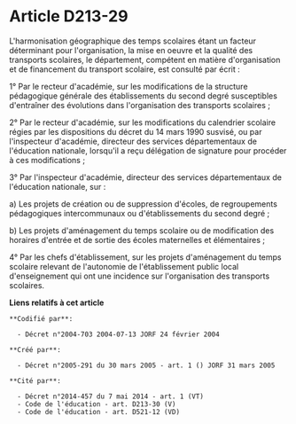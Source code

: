 # Article D213-29

L'harmonisation géographique des temps scolaires étant un facteur déterminant pour l'organisation, la mise en oeuvre et la
qualité des transports scolaires, le département, compétent en matière d'organisation et de financement du transport
scolaire, est consulté par écrit :

1° Par le recteur d'académie, sur les modifications de la structure pédagogique générale des établissements du second degré
susceptibles d'entraîner des évolutions dans l'organisation des transports scolaires ;

2° Par le recteur d'académie, sur les modifications du calendrier scolaire régies par les dispositions du décret du 14 mars
1990 susvisé, ou par l'inspecteur d'académie, directeur des services départementaux de l'éducation nationale, lorsqu'il a
reçu délégation de signature pour procéder à ces modifications ;

3° Par l'inspecteur d'académie, directeur des services départementaux de l'éducation nationale, sur :

a) Les projets de création ou de suppression d'écoles, de regroupements pédagogiques intercommunaux ou d'établissements du
second degré ;

b) Les projets d'aménagement du temps scolaire ou de modification des horaires d'entrée et de sortie des écoles maternelles
et élémentaires ;

4° Par les chefs d'établissement, sur les projets d'aménagement du temps scolaire relevant de l'autonomie de l'établissement
public local d'enseignement qui ont une incidence sur l'organisation des transports scolaires.

**Liens relatifs à cet article**

	**Codifié par**:

	  - Décret n°2004-703 2004-07-13 JORF 24 février 2004

	**Créé par**:

	  - Décret n°2005-291 du 30 mars 2005 - art. 1 () JORF 31 mars 2005

	**Cité par**:

	  - Décret n°2014-457 du 7 mai 2014 - art. 1 (VT)
	  - Code de l'éducation - art. D213-30 (V)
	  - Code de l'éducation - art. D521-12 (VD)
